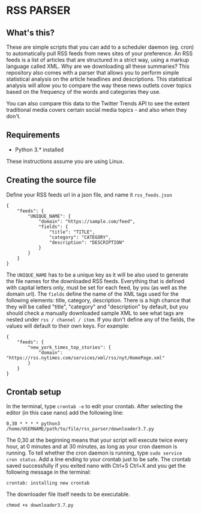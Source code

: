 # RSS PARSER

## What's this?

These are simple scripts that you can add to a scheduler daemon (eg. cron) to automatically pull RSS feeds from news sites of your preference. An RSS feeds is a list of articles that are structured in a strict way, using a markup language called XML. Why are we downloading all these summaries? This repository also comes with a parser that allows you to perform simple statistical analysis on the article headlines and descriptions. This statistical analysis will allow you to compare the way these news outlets cover topics based on the frequency of the words and categories they use.

You can also compare this data to the Twitter Trends API to see the extent traditional media covers certain social media topics - and also when they don't.

## Requirements

* Python 3.* installed

These instructions assume you are using Linux.

## Creating the source file

Define your RSS feeds url in a json file, and name it `rss_feeds.json`

```
{
    "feeds": {
        "UNIQUE_NAME": {
            "domain": "https://sample.com/feed",
            "fields": {
                "title": "TITLE",
                "category": "CATEGORY",
                "description": "DESCRIPTION"
            }
        }
    }
}
```

The `UNIQUE_NAME` has to be a unique key as it will be also used to generate the file names for the downloaded RSS feeds. Everything that is defined with capital letters only, must be set for each feed, by you (as well as the domain url). The `fields` define the name of the XML tags used for the following elements: title, category, description. There is a high chance that they will be called "title", "category" and "description" by default, but you should check a manually downloaded sample XML to see what tags are nested under `rss / channel / item`. If you don't define any of the fields, the values will default to their own keys. For example:

```
{
    "feeds": {
        "new_york_times_top_stories": {
            "domain": "https://rss.nytimes.com/services/xml/rss/nyt/HomePage.xml"
        }
    }
}
```

## Crontab setup

In the terminal, type `crontab -e` to edit your crontab. After selecting the editor (in this case nano) add the following line:

```
0,30 * * * * python3 /home/USERNAME/path/to/file/rss_parser/downloader3.7.py

```

The 0,30 at the beginning means that your script will execute twice every hour, at 0 minutes and at 30 minutes, as long as your cron daemon is running. To tell whether the cron daemon is running, type `sudo service cron status`. Add a line ending to your crontab just to be safe. The crontab saved successfully if you exited nano with Ctrl+S Ctrl+X and you get the following message in the terminal:

`crontab: installing new crontab`

The downloader file itself needs to be executable.

`chmod +x downloader3.7.py`
